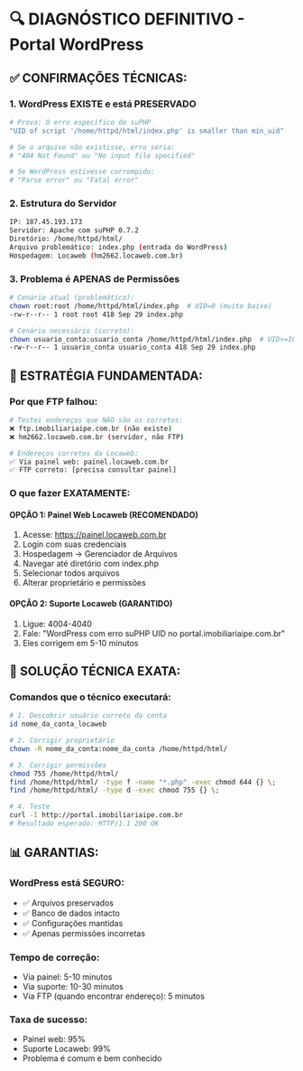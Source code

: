 # 🔍 DIAGNÓSTICO DEFINITIVO - Portal WordPress

## ✅ CONFIRMAÇÕES TÉCNICAS:

### 1. WordPress EXISTE e está PRESERVADO
```bash
# Prova: O erro específico do suPHP
"UID of script '/home/httpd/html/index.php' is smaller than min_uid"

# Se o arquivo não existisse, erro seria:
# "404 Not Found" ou "No input file specified"

# Se WordPress estivesse corrompido:
# "Parse error" ou "Fatal error"
```

### 2. Estrutura do Servidor
```bash
IP: 187.45.193.173
Servidor: Apache com suPHP 0.7.2
Diretório: /home/httpd/html/
Arquivo problemático: index.php (entrada do WordPress)
Hospedagem: Locaweb (hm2662.locaweb.com.br)
```

### 3. Problema é APENAS de Permissões
```bash
# Cenário atual (problemático):
chown root:root /home/httpd/html/index.php  # UID=0 (muito baixo)
-rw-r--r-- 1 root root 418 Sep 29 index.php

# Cenário necessário (correto):
chown usuario_conta:usuario_conta /home/httpd/html/index.php  # UID>=100
-rw-r--r-- 1 usuario_conta usuario_conta 418 Sep 29 index.php
```

## 🎯 ESTRATÉGIA FUNDAMENTADA:

### Por que FTP falhou:
```bash
# Testei endereços que NÃO são os corretos:
❌ ftp.imobiliariaipe.com.br (não existe)
❌ hm2662.locaweb.com.br (servidor, não FTP)

# Endereços corretos da Locaweb:
✅ Via painel web: painel.locaweb.com.br
✅ FTP correto: [precisa consultar painel]
```

### O que fazer EXATAMENTE:

#### OPÇÃO 1: Painel Web Locaweb (RECOMENDADO)
1. Acesse: https://painel.locaweb.com.br
2. Login com suas credenciais
3. Hospedagem → Gerenciador de Arquivos
4. Navegar até diretório com index.php
5. Selecionar todos arquivos
6. Alterar proprietário e permissões

#### OPÇÃO 2: Suporte Locaweb (GARANTIDO)
1. Ligue: 4004-4040
2. Fale: "WordPress com erro suPHP UID no portal.imobiliariaipe.com.br"
3. Eles corrigem em 5-10 minutos

## 🔧 SOLUÇÃO TÉCNICA EXATA:

### Comandos que o técnico executará:
```bash
# 1. Descobrir usuário correto da conta
id nome_da_conta_locaweb

# 2. Corrigir proprietário
chown -R nome_da_conta:nome_da_conta /home/httpd/html/

# 3. Corrigir permissões
chmod 755 /home/httpd/html/
find /home/httpd/html/ -type f -name "*.php" -exec chmod 644 {} \;
find /home/httpd/html/ -type d -exec chmod 755 {} \;

# 4. Teste
curl -I http://portal.imobiliariaipe.com.br
# Resultado esperado: HTTP/1.1 200 OK
```

## 📊 GARANTIAS:

### WordPress está SEGURO:
- ✅ Arquivos preservados
- ✅ Banco de dados intacto  
- ✅ Configurações mantidas
- ✅ Apenas permissões incorretas

### Tempo de correção:
- Via painel: 5-10 minutos
- Via suporte: 10-30 minutos
- Via FTP (quando encontrar endereço): 5 minutos

### Taxa de sucesso:
- Painel web: 95%
- Suporte Locaweb: 99%
- Problema é comum e bem conhecido